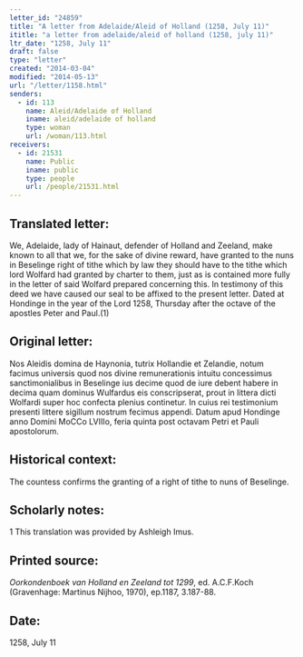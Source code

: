 ```yaml
---
letter_id: "24859"
title: "A letter from Adelaide/Aleid of Holland (1258, July 11)"
ititle: "a letter from adelaide/aleid of holland (1258, july 11)"
ltr_date: "1258, July 11"
draft: false
type: "letter"
created: "2014-03-04"
modified: "2014-05-13"
url: "/letter/1158.html"
senders:
  - id: 113
    name: Aleid/Adelaide of Holland
    iname: aleid/adelaide of holland
    type: woman
    url: /woman/113.html
receivers:
  - id: 21531
    name: Public
    iname: public
    type: people
    url: /people/21531.html
---
```

<h2> Translated letter:</h2>We, Adelaide, lady of Hainaut, defender of Holland and Zeeland, make known to all that we, for the sake of divine reward, have granted to the nuns in Beselinge right of tithe which by law they should have to the tithe which lord Wolfard had granted by charter to them, just as is contained more fully in the letter of said Wolfard prepared concerning this.
	In testimony of this deed we have caused our seal to be affixed to the present letter.
	Dated at Hondinge in the year of the Lord 1258, Thursday after the octave of the apostles Peter and Paul.(1)
<h2 class="mt-4"> Original letter:</h2>Nos Aleidis domina de Haynonia, tutrix Hollandie et Zelandie, notum facimus universis quod nos divine remunerationis intuitu concessimus sanctimonialibus in Beselinge ius decime quod de iure debent habere in decima quam dominus Wulfardus eis conscripserat, prout in littera dicti Wolfardi super hoc confecta plenius continetur.
In cuius rei testimonium presenti littere sigillum nostrum fecimus appendi.
Datum apud Hondinge anno Domini MoCCo LVIIIo, feria quinta post octavam Petri et Pauli apostolorum.
<h2 class="mt-4"> Historical context:</h2>The countess confirms the granting of a right of tithe to nuns of Beselinge.
<h2 class="mt-4"> Scholarly notes:</h2>1 This translation was provided by Ashleigh Imus.
<h2 class="mt-4"> Printed source:</h2><p><em>Oorkondenboek van Holland en Zeeland tot 1299</em>, ed. A.C.F.Koch (Gravenhage: Martinus Nijhoo, 1970), ep.1187, 3.187-88.</p><h2 class="mt-4"> Date:</h2>1258, July 11